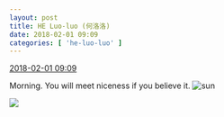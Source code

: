 ```yaml
---
layout: post
title: HE Luo-luo (何洛洛)
date: 2018-02-01 09:09
categories: [ 'he-luo-luo' ]
---
```


<div class="weibo-info">
  <a href="https://weibo.com/6117570574/G146IzY6V">2018-02-01 09:09</a>
</div>

Morning. You will meet niceness if you believe it. ![sun](https://img.t.sinajs.cn/t4/appstyle/expression/ext/normal/e5/sun.gif)

<!-- more -->

<a href="https://wx4.sinaimg.cn/mw690/006G0Hz8ly1fo0oav7840j32qf3ninpk.jpg">
  <img class="weibo-pic-preview" src="https://wx4.sinaimg.cn/orj360/006G0Hz8ly1fo0oav7840j32qf3ninpk.jpg" />
</a>
